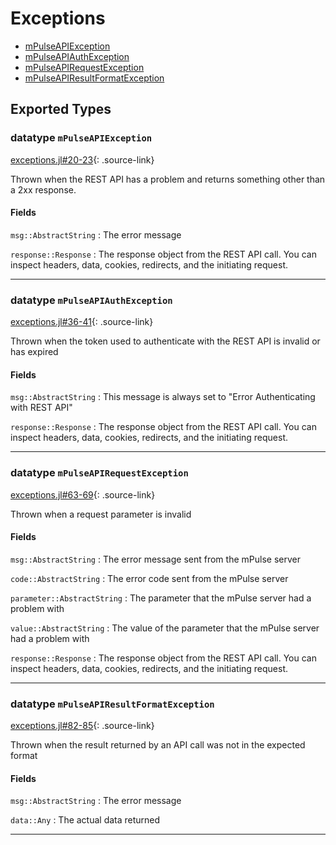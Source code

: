 # Exceptions


* [mPulseAPIException](exceptions.md#datatype-mpulseapiexception)
* [mPulseAPIAuthException](exceptions.md#datatype-mpulseapiauthexception)
* [mPulseAPIRequestException](exceptions.md#datatype-mpulseapirequestexception)
* [mPulseAPIResultFormatException](exceptions.md#datatype-mpulseapiresultformatexception)
## Exported Types
### datatype `mPulseAPIException`
[exceptions.jl#20-23](https://github.com/SOASTA/mPulseAPI.jl/tree/master/src/exceptions.jl#L20-L23){: .source-link}

Thrown when the REST API has a problem and returns something other than a 2xx response.

#### Fields
`msg::AbstractString`
:    The error message

`response::Response`
:    The response object from the REST API call.  You can inspect headers, data, cookies, redirects, and the initiating request.


---

### datatype `mPulseAPIAuthException`
[exceptions.jl#36-41](https://github.com/SOASTA/mPulseAPI.jl/tree/master/src/exceptions.jl#L36-L41){: .source-link}

Thrown when the token used to authenticate with the REST API is invalid or has expired

#### Fields
`msg::AbstractString`
:    This message is always set to "Error Authenticating with REST API"

`response::Response`
:    The response object from the REST API call.  You can inspect headers, data, cookies, redirects, and the initiating request.


---

### datatype `mPulseAPIRequestException`
[exceptions.jl#63-69](https://github.com/SOASTA/mPulseAPI.jl/tree/master/src/exceptions.jl#L63-L69){: .source-link}

Thrown when a request parameter is invalid

#### Fields
`msg::AbstractString`
:    The error message sent from the mPulse server

`code::AbstractString`
:    The error code sent from the mPulse server

`parameter::AbstractString`
:    The parameter that the mPulse server had a problem with

`value::AbstractString`
:    The value of the parameter that the mPulse server had a problem with

`response::Response`
:    The response object from the REST API call.  You can inspect headers, data, cookies, redirects, and the initiating request.


---

### datatype `mPulseAPIResultFormatException`
[exceptions.jl#82-85](https://github.com/SOASTA/mPulseAPI.jl/tree/master/src/exceptions.jl#L82-L85){: .source-link}

Thrown when the result returned by an API call was not in the expected format

#### Fields
`msg::AbstractString`
:    The error message

`data::Any`
:    The actual data returned


---

